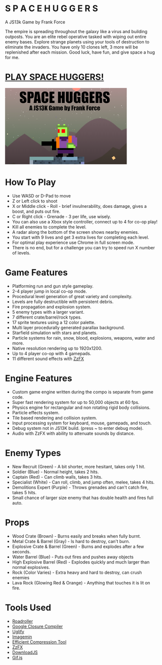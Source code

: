 # S P A C E H U G G E R S
A JS13k Game by Frank Force

The empire is spreading throughout the galaxy like a virus and building outposts.
You are an elite rebel operative tasked with wiping out entire enemy bases.
Explore strange planets using your tools of destruction to eliminate the invaders.
You have only 10 clones left, 3 more will be replenished after each mission.
Good luck, have fun, and give space a hug for me.

# [PLAY SPACE HUGGERS!](https://js13kgames.com/entries/space-huggers)

![Screenshot](/screenshot.png)

# How To Play
- Use WASD or D-Pad to move
- Z or Left click to shoot
- X or Middle click - Roll -  brief invulnerability, does damage, gives a boost, and puts out fire.
- C or Right click - Grenade - 3 per life, use wisely.
- You can also use a Xbox style controller, connect up to 4 for co-op play!
- Kill all enemies to complete the level.
- A radar along the bottom of the screen shows nearby enemies.
- You start with 9 lives and get 3 extra lives for completing each level.
- For optimal play experience use Chrome in full screen mode.
- There is no end, but for a challenge you can try to speed run X number of levels.

# Game Features
- Platforming run and gun style gameplay.
- 2-4 player jump in local co-op mode.
- Procedural level generation of great variety and complexity.
- Levels are fully destructible with persistent debris.
- Fire propagation and explosion system.
- 5 enemy types with a larger variant.
- 7 different crate/barrel/rock types.
- 17 sprite textures using a 12 color palette.
- Multi layer procedurally generated parallax background.
- Starfield simulation with stars and planets.
- Particle systems for rain, snow, blood, explosions, weapons, water and more.
- Native resolution rendering up to 1920x1200.
- Up to 4 player co-op with 4 gamepads.
- 11 different sound effects with [ZzFX](https://github.com/KilledByAPixel/ZzFX)

# Engine Features
- Custom game engine written during the compo is separate from game code.
- Super fast rendering system for up to 50,000 objects at 60 fps.
- Physics engine for rectangular and non rotating rigid body collisions.
- Particle effects system.
- Tile based rendering and collision system.
- Input processing system for keyboard, mouse, gamepads, and touch.
- Debug system not in JS13K build. (press ~ to enter debug mode).
- Audio with ZzFX with ability to attenuate sounds by distance.

# Enemy Types
- New Recruit (Green) - A bit shorter, more hesitant, takes only 1 hit.
- Soldier (Blue) - Normal height, takes 2 hits.
- Captain (Red) - Can climb walls, takes 3 hits.
- Specialist (White) - Can roll, climb, and jump often, melee, takes 4 hits.
- Demolitions Expert (Purple) - Throws grenades and can't catch fire, takes 5 hits.
- Small chance of larger size enemy that has double health and fires full auto.

# Props
- Wood Crate (Brown) - Burns easily and breaks when fully burnt.
- Metal Crate & Barrel (Gray) - Is hard to destroy, can't burn.
- Explosive Crate & Barrel (Green) - Burns and explodes after a few seconds.
- Water Barrel (Blue) - Puts out fires and pushes away objects
- High Explosive Barrel (Red) - Explodes quickly and much larger than normal explosives.
- Rock (Color Varies) - Extra heavy and hard to destroy, can crush enemies
- Lava Rock (Glowing Red & Orange) - Anything that touches it is lit on fire.

# Tools Used
- [Roadroller](https://github.com/lifthrasiir/roadroller)
- [Google Closure Compiler](https://github.com/google/closure-compiler)
- [Uglify](https://github.com/mishoo/UglifyJS)
- [Imagemin](https://github.com/imagemin/imagemin)
- [Efficient Compression Tool](https://github.com/fhanau/Efficient-Compression-Tool)
- [ZzFX](https://github.com/KilledByAPixel/ZzFX)
- [DownloadJS](http://danml.com/download.html)
- [Gif.js](https://github.com/jnordberg/gif.js)
